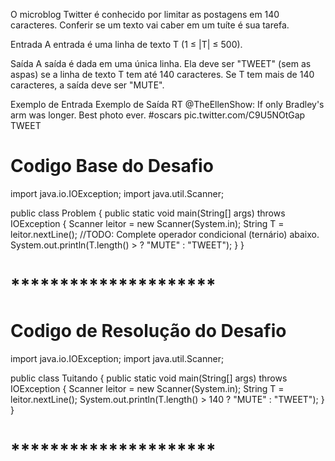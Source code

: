 O microblog Twitter é conhecido por limitar as postagens em 140 caracteres. Conferir se um texto vai caber em um tuíte é sua tarefa.

Entrada
A entrada é uma linha de texto T (1 ≤ |T| ≤ 500).

Saída
A saída é dada em uma única linha. Ela deve ser "TWEET" (sem as aspas) se a linha de texto T tem até 140 caracteres. Se T tem mais de 140 caracteres, a saída deve ser "MUTE".

Exemplo de Entrada	                                         Exemplo de Saída
RT @TheEllenShow: If only Bradley's arm was longer. 
Best photo ever. #oscars pic.twitter.com/C9U5NOtGap          TWEET


# Codigo Base do Desafio

import java.io.IOException;
import java.util.Scanner;

public class Problem {
    public static void main(String[] args) throws IOException {
    	Scanner leitor = new Scanner(System.in);
    	String T = leitor.nextLine();
        //TODO: Complete operador condicional (ternário) abaixo.
    	System.out.println(T.length() >       ? "MUTE" : "TWEET");
    }
}

# *********************

# Codigo de Resolução do Desafio

import java.io.IOException;
import java.util.Scanner;

public class Tuitando {
  public static void main(String[] args) throws IOException {
    Scanner leitor = new Scanner(System.in);
    String T = leitor.nextLine();
    System.out.println(T.length() > 140 ? "MUTE" : "TWEET");
  }
}

# *********************
